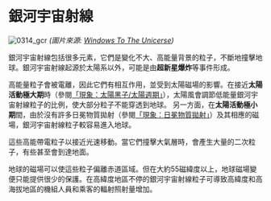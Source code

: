 # 銀河宇宙射線

![0314_gcr](./static/0314_gcr.png)
*(圖片來源: [Windows To The Unicerse](https://www.windows2universe.org/))*

銀河宇宙射線包括很多元素，它們是變化不大、高能量背景的粒子，不斷地撞擊地球。銀河宇宙射線起源於太陽系以外，可能是由**超新星爆炸**等事件形成。

高能量粒子會被電離，因此它們有相互作用，並受到太陽磁場的影響。在接近**太陽活動極大期**時（參閱[「現象：太陽黑子/太陽週期」](/#/zh_hk/section/phenomena/sunspots)），太陽風會調節低能量銀河宇宙射線粒子的比例，使大部分粒子不能穿透到地球。 另一方面，在**太陽活動極小期**間，由於沒有許多日冕物質拋射（參閱[「現象：日冕物質拋射」](/#/zh_hk/section/phenomena/coronal-mass-ejections)）及其相應的磁場，銀河宇宙射線粒子較容易進入地球。

這些高能帶電粒子以接近光速移動。當它們撞擊大氣層時，會產生大量的二次粒子，有些甚至會到達地面。

地球的磁場可以使這些粒子偏離赤道區域。但在大約55磁緯度以上，地球磁場變便只能提供很少的保護。在高緯度地區不停的銀河宇宙射線粒子可導致高緯度和高海拔地區的機組人員和乘客的輻射照射量增加。